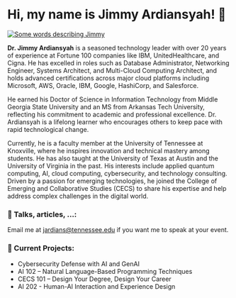<h1>Hi, my name is Jimmy Ardiansyah! 👋</h1>

<a href="https://git.io/typing-svg">
  <img src="https://readme-typing-svg.demolab.com?font=Fira+Code&duration=2500&pause=1000&color=198A1B&width=435&lines=Educator+Practitioner;Trusted+Advisor;Public+Speaker;Technologiest+Facilitator;Mentor+Community+Service;" alt="Some words describing Jimmy" />
</a>



**Dr. Jimmy Ardiansyah** is a seasoned technology leader with over 20 years of experience at Fortune 100 companies like IBM, UnitedHealthcare, and Cigna. He has excelled in roles such as Database Administrator, Networking Engineer, Systems Architect, and Multi-Cloud Computing Architect, and holds advanced certifications across major cloud platforms including Microsoft, AWS, Oracle, IBM, Google, HashiCorp, and Salesforce.

He earned his Doctor of Science in Information Technology from Middle Georgia State University and an MS from Arkansas Tech University, reflecting his commitment to academic and professional excellence. Dr. Ardiansyah is a lifelong learner who encourages others to keep pace with rapid technological change.

Currently, he is a faculty member at the University of Tennessee at Knoxville, where he inspires innovation and technical mastery among students. He has also taught at the University of Texas at Austin and the University of Virginia in the past. His interests include applied quantum computing, AI, cloud computing, cybersecurity, and technology consulting. Driven by a passion for emerging technologies, he joined the College of Emerging and Collaborative Studies (CECS) to share his expertise and help address complex challenges in the digital world.


### 🎤 Talks, articles, ...:

<p>
Email me at <a href="beckerlisa93&commat;gmail.com">jardians&commat;tennessee.edu</a> if you want me to speak at your event.
</p>

<h3>🚀 Current Projects:</h3>
<ul>
    <li>
      Cybersecurity Defense with AI and GenAI
    </li>
  <li>AI 102 – Natural Language-Based Programming Techniques</li>
<li>CECS 101 – Design Your Degree, Design Your Career</li>
<li>AI 202 - Human-AI Interaction and Experience Design</li>

</ul>

